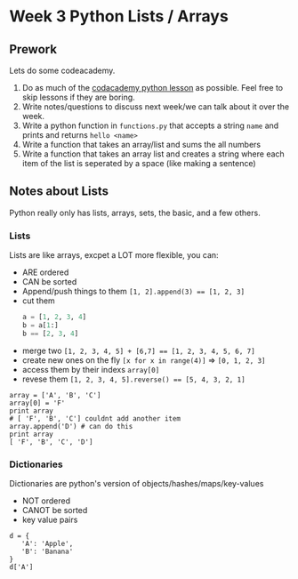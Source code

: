 # Week 3 Python Lists / Arrays

## Prework

Lets do some codeacademy.

1. Do as much of the [codacademy python lesson](https://www.codecademy.com/learn/learn-python) as possible. Feel free to skip lessons if they are boring.
2. Write notes/questions to discuss next week/we can talk about it over the week.
3. Write a python function in `functions.py` that accepts a string `name` and prints and returns `hello <name>`
4. Write a function that takes an array/list and sums the all numbers
5. Write a function that takes an array list and creates a string where each item of the list is seperated by a space (like making a sentence)

## Notes about Lists

Python really only has lists, arrays, sets, the basic, and a few others.

### Lists
Lists are like arrays, excpet a LOT more flexible, you can:
- ARE ordered
- CAN be sorted
- Append/push things to them `[1, 2].append(3) == [1, 2, 3]`
- cut them 
    ```python
    a = [1, 2, 3, 4]
    b = a[1:]
    b == [2, 3, 4]
    ```
- merge two `[1, 2, 3, 4, 5] + [6,7] == [1, 2, 3, 4, 5, 6, 7]`
- create new ones on the fly `[x for x in range(4)]` => `[0, 1, 2, 3]`
- access them by their indexs `array[0]`
- revese them `[1, 2, 3, 4, 5].reverse() == [5, 4, 3, 2, 1]`

```
array = ['A', 'B', 'C']
array[0] = 'F'
print array
# [ 'F', 'B', 'C'] couldnt add another item
array.append('D') # can do this
print array
[ 'F', 'B', 'C', 'D']
``` 

### Dictionaries
Dictionaries are python's version of objects/hashes/maps/key-values
- NOT ordered
- CANOT be sorted
- key value pairs
```
d = {
   'A': 'Apple',
   'B': 'Banana' 
}
d['A'] 
```
